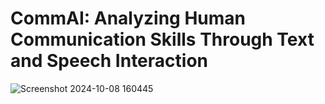 # CommAI: Analyzing Human Communication Skills Through Text and Speech Interaction

![Screenshot 2024-10-08 160445](https://github.com/user-attachments/assets/6546294f-a6d3-46b1-9a06-6cb2e8ed0edd)

